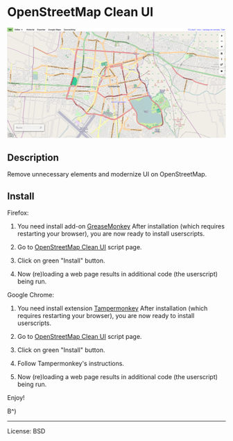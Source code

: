 
# OpenStreetMap Clean UI

![screenshot](https://github.com/51114u9/osm-clean-ui/raw/master/screenshot.png)

## Description

Remove unnecessary elements and modernize UI on OpenStreetMap.

## Install

Firefox:

1. You need install add-on
[GreaseMonkey](https://addons.mozilla.org/firefox/addon/748)
After installation (which requires restarting your browser), you are now
ready to install userscripts.

2. Go to [OpenStreetMap Clean UI](http://userscripts.org/scripts/show/174115)
script page.

3. Click on green "Install" button.

4. Now (re)loading a web page results in additional code (the userscript)
being run.

Google Chrome:

1. You need install extension
[Tampermonkey](https://chrome.google.com/webstore/detail/tampermonkey/dhdgffkkebhmkfjojejmpbldmpobfkfo?hl=en)
After installation (which requires restarting your browser), you are now
ready to install userscripts.

2. Go to [OpenStreetMap Clean UI](http://userscripts.org/scripts/show/174115)
script page.

3. Click on green "Install" button.

4. Follow Tampermonkey's instructions.

5. Now (re)loading a web page results in additional code (the userscript)
being run.

Enjoy!

B^)

---

License: BSD
